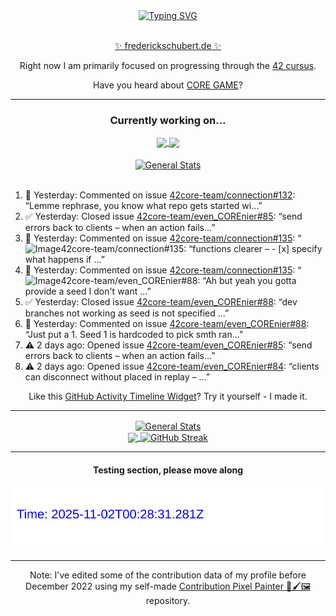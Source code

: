 <div align="center">
	<a href="https://git.io/typing-svg"><img src="https://readme-typing-svg.demolab.com?font=Fira+Code&size=30&pause=1000&color=70A5FD&background=1A1B27&center=true&vCenter=true&repeat=false&random=false&width=550&lines=%F0%9F%91%8B+Hello+World!+I'm+Freddy!+%F0%9F%96%96" alt="Typing SVG" /></a>
</div>
<br>
<div align="center">
	<p></p><a href="https://frederickschubert.de">✨ frederickschubert.de ✨</a></p>
	<p>Right now I am primarily focused on progressing through the <a href="https://github.com/FreddyMSchubert/42_cursus">42 cursus</a>.</p>
	<p>Have you heard about <a href="https://coregame.de/">CORE GAME</a>?</p>
</div>

<hr>

<div align="center">

### Currently working on...

<!-- [![current_repo](https://github-readme-stats.vercel.app/api/pin/?username=FreddyMSchubert&repo=Crafty_Concoctions&theme=tokyonight)](https://github.com/FreddyMSchubert/Crafty_Concoctions) -->

<div align="center">
	<a href="https://github.com/Reptudn/42_transcendence" target="_blank">
		<img align="center" src="https://github-readme-stats.vercel.app/api/pin/?username=Reptudn&repo=42_transcendence&theme=tokyonight" />
	</a>
	<a href="https://github.com/42core-team/even_COREnier" target="_blank">
		<img align="center" src="https://github-readme-stats.vercel.app/api/pin/?username=42core-team&repo=even_COREnier&theme=tokyonight" />
	</a>
</div>

<br>

<div align="center">
	<a href="https://github.com/FreddyMSchubert/42_cursus" target="_blank">
		<img align="center" src="https://github-readme-stats.vercel.app/api/pin/?username=FreddyMSchubert&repo=42_cursus&theme=tokyonight" alt="General Stats" />
	</a>
</div>

<br>

<div align="left">
<ol>
<!-- ACTIVITY:START -->
<li>💬 Yesterday: Commented on issue <a href="https://github.com/42core-team/connection/issues/132#issuecomment-3157848640">42core-team/connection#132</a>: “Lemme rephrase, you know what repo gets started wi…”</li>
<li>✅ Yesterday: Closed issue <a href="https://github.com/42core-team/even_COREnier/issues/85">42core-team/even_COREnier#85</a>: “send errors back to clients – when an action fails…”</li>
<li>💬 Yesterday: Commented on issue <a href="https://github.com/42core-team/connection/issues/135#issuecomment-3157674783">42core-team/connection#135</a>: “<img width="929" height="57" alt="Image" src="http…”</li>
<li>✅ Yesterday: Closed issue <a href="https://github.com/42core-team/connection/issues/135">42core-team/connection#135</a>: “functions clearer – - [x] specify what happens if …”</li>
<li>💬 Yesterday: Commented on issue <a href="https://github.com/42core-team/connection/issues/135#issuecomment-3157587997">42core-team/connection#135</a>: “<img width="407" height="99" alt="Image" src="http…”</li>
<li>💬 Yesterday: Commented on issue <a href="https://github.com/42core-team/even_COREnier/issues/88#issuecomment-3157335269">42core-team/even_COREnier#88</a>: “Ah but yeah you gotta provide a seed I don't want …”</li>
<li>✅ Yesterday: Closed issue <a href="https://github.com/42core-team/even_COREnier/issues/88">42core-team/even_COREnier#88</a>: “dev branches not working as seed is not specified …”</li>
<li>💬 Yesterday: Commented on issue <a href="https://github.com/42core-team/even_COREnier/issues/88#issuecomment-3157323898">42core-team/even_COREnier#88</a>: “Just put a 1. Seed 1 is hardcoded to pick smth ran…”</li>
<li>⚠️ 2 days ago: Opened issue <a href="https://github.com/42core-team/even_COREnier/issues/85">42core-team/even_COREnier#85</a>: “send errors back to clients – when an action fails…”</li>
<li>⚠️ 2 days ago: Opened issue <a href="https://github.com/42core-team/even_COREnier/issues/84">42core-team/even_COREnier#84</a>: “clients can disconnect without placed in replay – …”</li>
<!-- ACTIVITY:END -->
</ol>
</div>

Like this [GitHub Activity Timeline Widget](https://github.com/FreddyMSchubert/github-activity-timeline)? Try it yourself - I made it.

<hr>

<div align="center">
	<a href="https://github.com/anuraghazra/github-readme-stats" target="_blank">
		<img height=200 align="center" src="https://github-readme-stats.vercel.app/api?username=FreddyMSchubert&show_icons=true&theme=tokyonight&card_width=650" alt="General Stats" />
	</a>
</div>

<div align="center">
	<a href="https://github.com/anuraghazra/github-readme-stats" target="_blank">
		<img height=200 align="center" src="https://github-readme-stats.vercel.app/api/top-langs/?username=FreddyMSchubert&layout=donut&theme=tokyonight&card_width=320">
	</a>
	<a href="https://github.com/DenverCoder1/github-readme-streak-stats" target="_blank">
		<img height=200 align="center" src="https://streak-stats.demolab.com?user=FreddyMSchubert&theme=tokyonight&date_format=j%20M%5B%20Y%5D&card_width=320&card_height=200&hide_total_contributions=true" alt="GitHub Streak" />
	</a>
</div>

<hr>

#### Testing section, please move along

![GitHub Defenders SVG](https://github.com/FreddyMSchubert/FreddyMSchubert/blob/github_defenders_output/output.svg)

<hr>

Note: I've edited some of the contribution data of my profile before December 2022 using my self-made [Contribution Pixel Painter 🎨🖌️🖼️](https://github.com/FreddyMSchubert/contribution-pixel-painter) repository.
